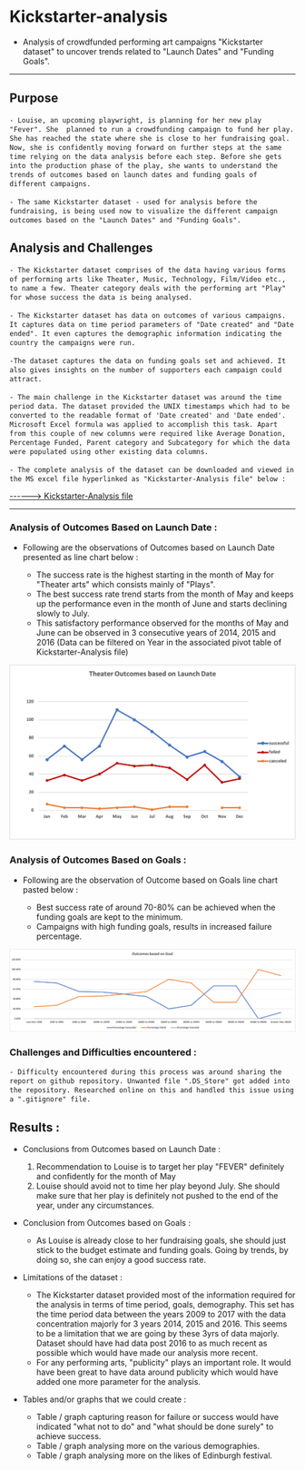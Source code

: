 # **Kickstarter-analysis**
- Analysis of crowdfunded performing art campaigns "Kickstarter dataset" to uncover trends related to "Launch Dates" and "Funding Goals".
---
## Purpose
    - Louise, an upcoming playwright, is planning for her new play "Fever". She  planned to run a crowdfunding campaign to fund her play. She has reached the state where she is close to her fundraising goal. Now, she is confidently moving forward on further steps at the same time relying on the data analysis before each step. Before she gets into the production phase of the play, she wants to understand the trends of outcomes based on launch dates and funding goals of different campaigns. 

    - The same Kickstarter dataset - used for analysis before the fundraising, is being used now to visualize the different campaign outcomes based on the "Launch Dates" and "Funding Goals".

## **Analysis and Challenges**
    - The Kickstarter dataset comprises of the data having various forms of performing arts like Theater, Music, Technology, Film/Video etc., to name a few. Theater category deals with the performing art "Play" for whose success the data is being analysed. 
    
    - The Kickstarter dataset has data on outcomes of various campaigns.  It captures data on time period parameters of "Date created" and "Date ended". It even captures the demographic information indicating the country the campaigns were run. 

    -The dataset captures the data on funding goals set and achieved. It also gives insights on the number of supporters each campaign could attract.

    - The main challenge in the Kickstarter dataset was around the time period data. The dataset provided the UNIX timestamps which had to be converted to the readable format of 'Date created' and 'Date ended'. Microsoft Excel formula was applied to accomplish this task. Apart from this couple of new columns were required like Average Donation, Percentage Funded, Parent category and Subcategory for which the data were populated using other existing data columns.

    - The complete analysis of the dataset can be downloaded and viewed in the MS excel file hyperlinked as "Kickstarter-Analysis file" below : 
<a href="https://github.com/VinuthaBS/Kickstarter-analysis/blob/main/Kickstarter_Challenge.xlsx.zip">------> Kickstarter-Analysis file</a>

---
### Analysis of **Outcomes Based on Launch Date :**

- Following are the observations of Outcomes based on Launch Date presented as line chart below :

    - The success rate is the highest starting in the month of May for "Theater arts" which consists mainly of "Plays".
    - The best success rate trend starts from the month of May and keeps up the performance even in the month of June and starts declining slowly to July.
    - This satisfactory performance observed for the months of May and June can be observed in 3 consecutive years of 2014, 2015 and 2016 (Data can be filtered on Year in the associated pivot table of Kickstarter-Analysis file)  

<img src = "Resources/Theater_Outcomes_vs_Launch.png"></img>

### Analysis of **Outcomes Based on Goals :**

- Following are the observation of Outcome based on Goals line chart pasted below :

    - Best success rate of around 70-80% can be achieved when the funding goals are kept to the minimum.
    - Campaigns with high funding goals, results in increased failure percentage. 

<img src = "Resources/Outcomes_vs_Goals.png"></img>

### Challenges and Difficulties encountered :

    - Difficulty encountered during this process was around sharing the report on github repository. Unwanted file ".DS_Store" got added into the repository. Researched online on this and handled this issue using a ".gitignore" file.

## **Results :**

- Conclusions from Outcomes based on Launch Date :

    1) Recommendation to Louise is to target her play "FEVER" definitely and confidently for the month of May
    2) Louise should avoid not to time her play beyond July. She should make sure that her play is definitely not pushed to the end of the year, under any circumstances.

- Conclusion from Outcomes based on Goals :
    - As Louise is already close to her fundraising goals, she should just stick to the budget estimate and funding goals. Going by trends, by doing so, she can enjoy a good success rate.

- Limitations of the dataset :

    - The Kickstarter dataset provided most of the information required for the analysis in terms of time period, goals, demography. This set has the time period data between the years 2009 to 2017 with the data concentration majorly for 3 years 2014, 2015 and 2016. This seems to be a limitation that we are going by these 3yrs of data majorly. Dataset should have had data post 2016 to as much recent as possible which would have made our analysis more recent. 
    - For any performing arts, "publicity" plays an important role. It would have been great to have data around publicity which would have added one more parameter for the analysis.

- Tables and/or graphs that we could create :

    - Table / graph capturing reason for failure or success would have indicated "what not to do" and "what should be done surely" to achieve success.
    - Table / graph analysing more on the various demographies.
    - Table / graph analysing more on the likes of Edinburgh festival. 
